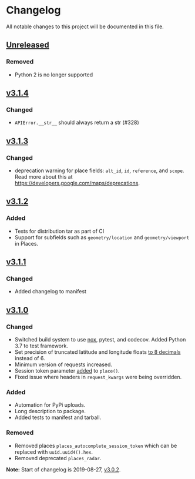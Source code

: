 # Changelog
All notable changes to this project will be documented in this file.

## [Unreleased]
### Removed
- Python 2 is no longer supported

## [v3.1.4]
### Changed
- `APIError.__str__` should always return a str (#328)

## [v3.1.3]
### Changed
- deprecation warning for place fields: `alt_id`, `id`, `reference`, and `scope`. Read more about this at https://developers.google.com/maps/deprecations.

## [v3.1.2]
### Added
- Tests for distribution tar as part of CI
- Support for subfields such as `geometry/location` and `geometry/viewport` in Places.

## [v3.1.1]
### Changed
- Added changelog to manifest

## [v3.1.0]
### Changed
- Switched build system to use [nox](https://nox.thea.codes/en/stable/), pytest, and codecov. Added Python 3.7 to test framework.
- Set precision of truncated latitude and longitude floats [to 8 decimals](https://github.com/googlemaps/google-maps-services-python/pull/301) instead of 6.
- Minimum version of requests increased.
- Session token parameter [added](https://github.com/googlemaps/google-maps-services-python/pull/244) to `place()`.
- Fixed issue where headers in `request_kwargs` were being overridden.
### Added
- Automation for PyPi uploads.
- Long description to package.
- Added tests to manifest and tarball.
### Removed
- Removed places `places_autocomplete_session_token` which can be replaced with `uuid.uuid4().hex`.
- Removed deprecated `places_radar`.


**Note:** Start of changelog is 2019-08-27, [v3.0.2].

[Unreleased]: https://github.com/googlemaps/google-maps-services-python/compare/3.1.4...HEAD
[v3.1.4]: https://github.com/googlemaps/google-maps-services-python/compare/3.1.3...3.1.4
[v3.1.3]: https://github.com/googlemaps/google-maps-services-python/compare/3.1.2...3.1.3
[v3.1.2]: https://github.com/googlemaps/google-maps-services-python/compare/3.1.1...3.1.2
[v3.1.1]: https://github.com/googlemaps/google-maps-services-python/compare/3.1.0...3.1.1
[v3.1.0]: https://github.com/googlemaps/google-maps-services-python/compare/3.0.2...3.1.0
[v3.0.2]: https://github.com/googlemaps/google-maps-services-python/compare/3.0.1...3.0.2
[v3.0.1]: https://github.com/googlemaps/google-maps-services-python/compare/3.0.0...3.0.1
[v3.0.0]: https://github.com/googlemaps/google-maps-services-python/compare/2.5.1...3.0.0
